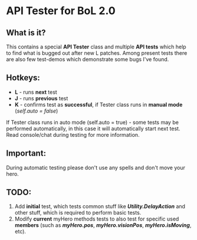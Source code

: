 # API Tester for BoL 2.0

## What is it?
This contains a special **API Tester** class and multiple **API tests** which help to find what is bugged out after new L patches.
Among present tests there are also few test-demos which demonstrate some bugs I've found.

## Hotkeys:
- **L** - runs **next** test
- **J** - runs **previous** test
- **K** - confirms test as **successful**, if Tester class runs in **manual mode** (*self.auto = false*)

If Tester class runs in auto mode (self.auto = true) - some tests may be performed automatically, in this case it will automatically start next test. Read console/chat during testing for more information.

## Important:
During automatic testing please don't use any spells and don't move your hero.


## TODO:
1. Add **initial** test, which tests common stuff like **_Utility.DelayAction_** and other stuff, which is required to perform basic tests.
2. Modify **current** myHero methods tests to also test for specific used **members** (such as **_myHero.pos_**, **_myHero.visionPos_**, **_myHero.isMoving_**, etc).